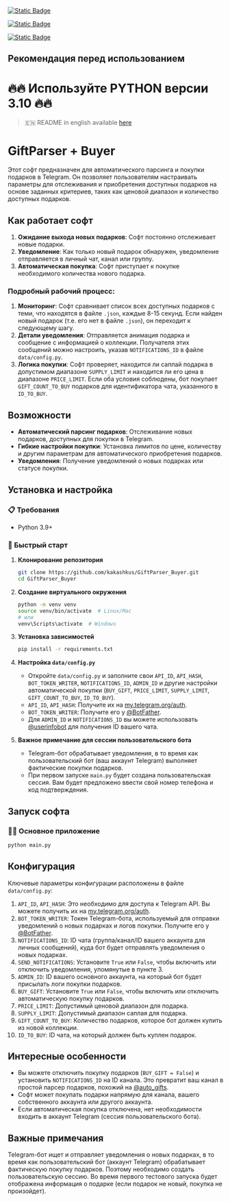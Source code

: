 [![Static Badge](https://img.shields.io/badge/Телеграм-Наш_канал-Link?style=for-the-badge&logo=Telegram&logoColor=white&logoSize=auto&color=blue)](https://t.me/hidden_coding)

[![Static Badge](https://img.shields.io/badge/Телеграм-Наш_чат-Link?style=for-the-badge&logo=Telegram&logoColor=white&logoSize=auto&color=blue)](https://t.me/hidden_codding_chat)

[![Static Badge](https://img.shields.io/badge/Telegram-Bot%20Link-Link?style=for-the-badge&logo=Telegram&logoColor=white&logoSize=auto&color=blue)](https://t.me/catsgang_bot/join?startapp=eVMDZF6Fxdb8eNnjocoOP)

## Рекомендация перед использованием

# 🔥🔥 Используйте PYTHON версии 3.10 🔥🔥

> 🇪🇳 README in english available [here](README)

# GiftParser + Buyer

Этот софт предназначен для автоматического парсинга и покупки подарков в Telegram. Он позволяет пользователям настраивать параметры для отслеживания и приобретения доступных подарков на основе заданных критериев, таких как ценовой диапазон и количество доступных подарков.

## Как работает софт

1.  **Ожидание выхода новых подарков**: Софт постоянно отслеживает новые подарки.
2.  **Уведомление**: Как только новый подарок обнаружен, уведомление отправляется в личный чат, канал или группу.
3.  **Автоматическая покупка**: Софт приступает к покупке необходимого количества нового подарка.

### Подробный рабочий процесс:

1.  **Мониторинг**: Софт сравнивает список всех доступных подарков с теми, что находятся в файле `.json`, каждые 8-15 секунд. Если найден новый подарок (т.е. его нет в файле `.json`), он переходит к следующему шагу.
2.  **Детали уведомления**: Отправляется анимация подарка и сообщение с информацией о коллекции. Получателя этих сообщений можно настроить, указав `NOTIFICATIONS_ID` в файле `data/config.py`.
3.  **Логика покупки**: Софт проверяет, находится ли саплай подарка в допустимом диапазоне `SUPPLY_LIMIT` и находится ли его цена в диапазоне `PRICE_LIMIT`. Если оба условия соблюдены, бот покупает `GIFT_COUNT_TO_BUY` подарков для идентификатора чата, указанного в `ID_TO_BUY`.

## Возможности

*   **Автоматический парсинг подарков**: Отслеживание новых подарков, доступных для покупки в Telegram.
*   **Гибкие настройки покупки**: Установка лимитов по цене, количеству и другим параметрам для автоматического приобретения подарков.
*   **Уведомления**: Получение уведомлений о новых подарках или статусе покупки.

## Установка и настройка

### 📋 Требования
- Python 3.9+

### 🚀 Быстрый старт

1.  **Клонирование репозитория**
    ```bash
    git clone https://github.com/kakashkus/GiftParser_Buyer.git
    cd GiftParser_Buyer
    ```

2.  **Создание виртуального окружения**
    ```bash
    python -m venv venv
    source venv/bin/activate  # Linux/Mac
    # или
    venv\Scripts\activate  # Windows
    ```

3.  **Установка зависимостей**
    ```bash
    pip install -r requirements.txt
    ```

4.  **Настройка `data/config.py`**
    -   Откройте `data/config.py` и заполните свои `API_ID`, `API_HASH`, `BOT_TOKEN_WRITER`, `NOTIFICATIONS_ID`, `ADMIN_ID` и другие настройки автоматической покупки (`BUY_GIFT`, `PRICE_LIMIT`, `SUPPLY_LIMIT`, `GIFT_COUNT_TO_BUY`, `ID_TO_BUY`).
    -   `API_ID`, `API_HASH`: Получите их на [my.telegram.org/auth](https://my.telegram.org/auth).
    -   `BOT_TOKEN_WRITER`: Получите его у [@BotFather](http://t.me/BotFather).
    -   Для `ADMIN_ID` и `NOTIFICATIONS_ID` вы можете использовать [@userinfobot](https://t.me/userinfobot) для получения ID вашего чата.

5.  **Важное примечание для сессии пользовательского бота**
    -   Telegram-бот обрабатывает уведомления, в то время как пользовательский бот (ваш аккаунт Telegram) выполняет фактические покупки подарков.
    -   При первом запуске `main.py` будет создана пользовательская сессия. Вам будет предложено ввести свой номер телефона и код подтверждения.

## Запуск софта

### 🏃‍♂️ Основное приложение
```bash
python main.py
```

## Конфигурация

Ключевые параметры конфигурации расположены в файле `data/config.py`:

1.  `API_ID`, `API_HASH`: Это необходимо для доступа к Telegram API. Вы можете получить их на [my.telegram.org/auth](https://my.telegram.org/auth).
2.  `BOT_TOKEN_WRITER`: Токен Telegram-бота, используемый для отправки уведомлений о новых подарках и логов покупки. Получите его у [@BotFather](http://t.me/BotFather).
3.  `NOTIFICATIONS_ID`: ID чата (группа/канал/ID вашего аккаунта для личных сообщений), куда бот будет отправлять уведомления о новых подарках.
4.  `SEND_NOTIFICATIONS`: Установите `True` или `False`, чтобы включить или отключить уведомления, упомянутые в пункте 3.
5.  `ADMIN_ID`: ID вашего основного аккаунта, на который бот будет присылать логи покупки подарков.
6.  `BUY_GIFT`: Установите `True` или `False`, чтобы включить или отключить автоматическую покупку подарков.
7.  `PRICE_LIMIT`: Допустимый ценовой диапазон для подарка.
8.  `SUPPLY_LIMIT`: Допустимый диапазон саплая для подарка.
9.  `GIFT_COUNT_TO_BUY`: Количество подарков, которое бот должен купить из новой коллекции.
10. `ID_TO_BUY`: ID чата, на который должен быть куплен подарок.

## Интересные особенности

*   Вы можете отключить покупку подарков (`BUY_GIFT = False`) и установить `NOTIFICATIONS_ID` на ID канала. Это превратит ваш канал в простой парсер подарков, похожий на [@auto_gifts](https://t.me/auto_gifts).
*   Софт может покупать подарки напрямую для канала, вашего собственного аккаунта или другого аккаунта.
*   Если автоматическая покупка отключена, нет необходимости входить в аккаунт Telegram (сессия пользовательского бота).

## Важные примечания

Telegram-бот ищет и отправляет уведомления о новых подарках, в то время как пользовательский бот (аккаунт Telegram) обрабатывает фактическую покупку подарков. Поэтому необходимо создать пользовательскую сессию. Во время первого тестового запуска будет отображена информация о подарке (если подарок не новый, покупка не произойдет). 
